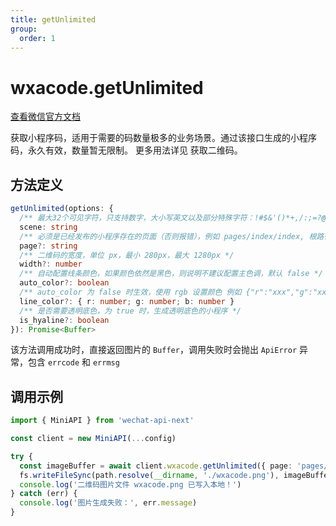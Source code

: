 ```yaml
---
title: getUnlimited
group:
  order: 1
---
```


# wxacode.getUnlimited

[查看微信官方文档](https://developers.weixin.qq.com/miniprogram/dev/api-backend/open-api/qr-code/wxacode.getUnlimited.html)

获取小程序码，适用于需要的码数量极多的业务场景。通过该接口生成的小程序码，永久有效，数量暂无限制。 更多用法详见 获取二维码。

## 方法定义

```typescript
getUnlimited(options: {
  /** 最大32个可见字符，只支持数字，大小写英文以及部分特殊字符：!#$&'()*+,/:;=?@-._~，其它字符请自行编码为合法字符（因不支持%，中文无法使用 urlencode 处理，请使用其他编码方式） */
  scene: string
  /** 必须是已经发布的小程序存在的页面（否则报错），例如 pages/index/index, 根路径前不要填加 /,不能携带参数（参数请放在scene字段里），如果不填写这个字段，默认跳主页面 */
  page?: string
  /** 二维码的宽度，单位 px，最小 280px，最大 1280px */
  width?: number
  /** 自动配置线条颜色，如果颜色依然是黑色，则说明不建议配置主色调，默认 false */
  auto_color?: boolean
  /** auto_color 为 false 时生效，使用 rgb 设置颜色 例如 {"r":"xxx","g":"xxx","b":"xxx"} 十进制表示 */
  line_color?: { r: number; g: number; b: number }
  /** 是否需要透明底色，为 true 时，生成透明底色的小程序 */
  is_hyaline?: boolean
}): Promise<Buffer>
```

该方法调用成功时，直接返回图片的 `Buffer`，调用失败时会抛出 `ApiError` 异常，包含 `errcode` 和 `errmsg`

## 调用示例

```typescript
import { MiniAPI } from 'wechat-api-next'

const client = new MiniAPI(...config)

try {
  const imageBuffer = await client.wxacode.getUnlimited({ page: 'pages/index/index', scene: 'id=11' })
  fs.writeFileSync(path.resolve(__dirname, './wxacode.png'), imageBuffer)
  console.log('二维码图片文件 wxacode.png 已写入本地！')
} catch (err) {
  console.log('图片生成失败：', err.message)
}
```
